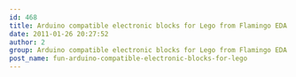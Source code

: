 ```yaml
---
id: 468
title: Arduino compatible electronic blocks for Lego from Flamingo EDA
date: 2011-01-26 20:27:52
author: 2
group: Arduino compatible electronic blocks for Lego from Flamingo EDA
post_name: fun-arduino-compatible-electronic-blocks-for-lego
---
```


